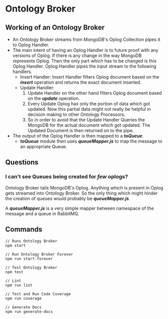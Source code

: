 # Ontology Broker

## Working of an Ontology Broker

- An Ontology Broker streams from MongoDB's Oplog Collection pipes it to Oplog Handler.
- The main intent of having an Oplog Handler is to future proof with any versions of Oplog. If there is any change in the way MongoDB represents Oplog. Then the only part which has to be changed is this Oplog Handler. Oplog Handler pipes the input stream to the following handlers.
  - Insert Handler: Insert Handler filters Oplog document based on the ***insert*** operation and returns the exact document inserted. 
  - Update Handler: 
    1. Update Handler on the other hand filters Oplog document based on the ***update*** operation.
    2. Every Update Oplog has only the portion of data which got updated. Now this partial data might not really be helpful in decision making to other Ontology Processors.
    3. So in order to avoid that the Update Handler Queries the MongoDB for the actual document which got updated. The Updated Document is then returned on to the pipe.
- The output of the Oplog Handler is then mapped to a ***toQueue***.
  - ***toQueue*** module then uses ***queueMapper.js*** to map the message to an appropriate Queue.

## Questions

### I can't see Queues being created for ***few*** oplogs?

Ontology Broker tails MongoDB's Oplog. Anything which is present in Oplog gets streamed into Ontology Broker. So the only thing which might hinder the creation of queues would probably be ***queueMapper.js***. 

A ***queueMapper.js*** is a very simple mapper between namespace of the message and a queue in RabbitMQ.

## Commands ## 

```
// Runs Ontology Broker
npm start

// Run Ontology Broker Forever
npm run start-forever

// Test Ontology Broker
npm test

// Lint
npm run lint

// Test and Run Code Coverage
npm run coverage

// Generate Docs
npm run generate-docs
```
